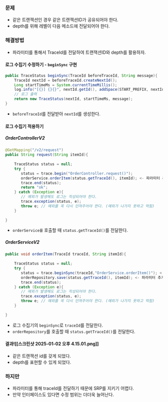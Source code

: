 
### 문제
- 같은 트랜잭션인 경우 같은 트랜잭션ID가 공유되어야 한다.
- depth를 위해 레벨이 다음 메소드에 전달되어야 한다.

### 해결방법
- 파라미터를 통해서 TraceId를 전달하여 트랜잭션ID와 depth를 활용하자.

#### 로그 수집기 수정하기 - `beginSync` 구현
```java
public TraceStatus beginSync(TraceId beforeTraceId, String message){  
    TraceId nextId = beforeTraceId.createNextId();  
    Long startTimeMs = System.currentTimeMillis();  
    log.info("[{}] {}{}", nextId.getId(), addSpace(START_PREFIX, nextId.getLevel()), message);  
    // 로그 출력  
    return new TraceStatus(nextId, startTimeMs, message);  
}
```
- `beforeTraceId`를 전달받아 `nextId`를 생성한다.

#### 로그 수집기 적용하기
##### OrderControllerV2
```java
@GetMapping("/v2/request")  
public String request(String itemId){  
  
    TraceStatus status = null;  
    try {  
       status = trace.begin("OrderController.request()");  
       orderService.orderItem(status.getTraceId(), itemId); <- 파라미터 추가
       trace.end(status);  
       return "ok";  
    } catch (Exception e){  
       // 예외가 발생해도 로그는 작성되어야 한다.  
       trace.exception(status, e);  
       throw e; // 예외를 꼭 다시 던져주어야 한다. (예외가 나가지 못하고 먹힘)  
    }  
  
}
```
- `orderService를` 호출할 때 `status.getTraceId()`를 전달한다.

##### OrderServiceV2
```java
public void orderItem(TraceId traceId, String itemId){  
  
    TraceStatus status = null;  
    try {  
       status = trace.beginSync(traceId,"OrderService.orderItem()"); < 메소드 변경 
       orderRepository.save(status.getTraceId(), itemId); <- 파라미터 추가
       trace.end(status);  
    } catch (Exception e){  
       // 예외가 발생해도 로그는 작성되어야 한다.  
       trace.exception(status, e);  
       throw e; // 예외를 꼭 다시 던져주어야 한다. (예외가 나가지 못하고 먹힘)  
    }  
  
}
```
- 로그 수집기의 `beginSync`로 `traceId`를 전달한다.
- `orderRepository`를 호출할 때 `status.getTraceId()`를 전달한다.


#### 결과![[스크린샷 2025-01-02 오후 4.15.01.png]]
- 같은 트랜잭션 id를 갖게 되었다.
- depth를 표현할 수 있게 되었다.

### 하지만
- 파라미터를 통해 traceId를 전달하기 때문에 SRP를 지키기 어렵다.
- 만약 인터페이스도 있다면 수정 범위는 더더욱 늘어난다.